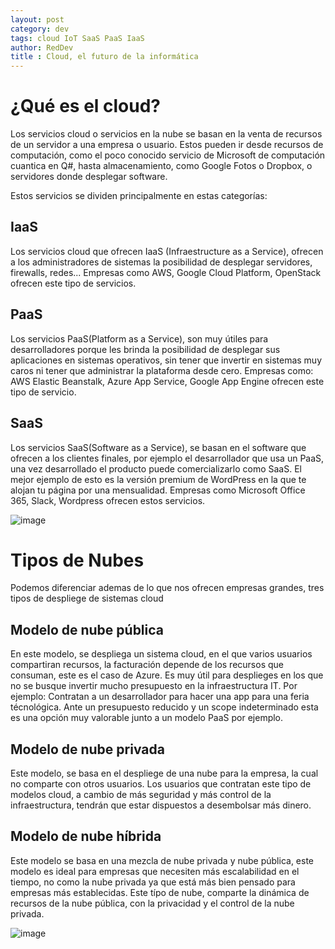 ```yaml
---
layout: post
category: dev
tags: cloud IoT SaaS PaaS IaaS
author: RedDev
title : Cloud, el futuro de la informática
---
```


# ¿Qué es el cloud?
Los servicios cloud o servicios en la nube se basan en la venta de recursos de un servidor a una empresa o usuario.
Estos pueden ir desde recursos de computación, como el poco conocido servicio de Microsoft de computación cuantica en Q#, hasta almacenamiento, como Google Fotos o Dropbox, o servidores donde desplegar software.

Estos servicios se dividen principalmente en estas categorías:

## IaaS
Los servicios cloud que ofrecen IaaS (Infraestructure as a Service), ofrecen a los administradores de sistemas la posibilidad de desplegar servidores, firewalls, redes...
Empresas como AWS, Google Cloud Platform, OpenStack ofrecen este tipo de servicios.

## PaaS
Los servicios PaaS(Platform as a Service), son muy útiles para desarrolladores porque les brinda la posibilidad de desplegar sus aplicaciones en sistemas operativos, sin tener que invertir en sistemas muy caros ni tener que administrar la plataforma desde cero.
Empresas como: AWS Elastic Beanstalk, Azure App Service, Google App Engine ofrecen este tipo de servicio.

## SaaS
Los servicios SaaS(Software as a Service), se basan en el software que ofrecen a los clientes finales, por ejemplo el desarrollador que usa un PaaS, una vez desarrollado el producto puede comercializarlo como SaaS.
El mejor ejemplo de esto es la versión premium de WordPress en la que te alojan tu página por una mensualidad.
Empresas como Microsoft Office 365, Slack, Wordpress ofrecen estos servicios.

![image](https://github.com/reycotallo98/reycotallo98.github.io/assets/93315382/c102f133-0272-47ea-a63c-0fde8e2c6b18)

# Tipos de Nubes
Podemos diferenciar ademas de lo que nos ofrecen empresas grandes, tres tipos de despliege de sistemas cloud

## Modelo de nube pública
En este modelo, se despliega un sistema cloud, en el que varios usuarios compartiran recursos, la facturación depende de los recursos que consuman, este es el caso de Azure.
Es muy útil para desplieges en los que no se busque invertir mucho presupuesto en la infraestructura IT.
Por ejemplo: Contratan a un desarrollador para hacer una app para una feria técnológica. Ante un presupuesto reducido y un scope indeterminado esta es una opción muy valorable junto a un modelo PaaS por ejemplo.

## Modelo de nube privada
Este modelo, se basa en el despliege de una nube para la empresa, la cual no comparte con otros usuarios. Los usuarios que contratan este tipo de modelos cloud, a cambio de más seguridad y más control de la infraestructura, tendrán que estar dispuestos a desembolsar más dinero.

## Modelo de nube híbrida
Este modelo se basa en una mezcla de nube privada y nube pública, este modelo es ideal para empresas que necesiten más escalabilidad en el tiempo, no como la nube privada ya que está más bien pensado para empresas más establecidas.
Este típo de nube, comparte la dinámica de recursos de la nube pública, con la privacidad y el control de la nube privada.

![image](https://github.com/reycotallo98/reycotallo98.github.io/assets/93315382/2fb8f0d4-5071-45ad-922d-5637b5ca9f33)
